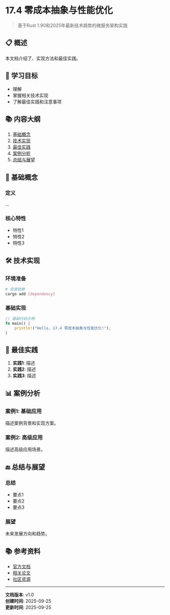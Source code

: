 ﻿# 17.4 零成本抽象与性能优化

> 基于Rust 1.90和2025年最新技术趋势的微服务架构实践

## 📋 概述

本文档介绍了、实现方法和最佳实践。

## 🎯 学习目标

- 理解
- 掌握相关技术实现
- 了解最佳实践和注意事项

## 📚 内容大纲

1. [基础概念](#基础概念)
2. [技术实现](#技术实现)
3. [最佳实践](#最佳实践)
4. [案例分析](#案例分析)
5. [总结与展望](#总结与展望)

## 🔧 基础概念

### 定义

...

### 核心特性

- 特性1
- 特性2
- 特性3

## 🛠️ 技术实现

### 环境准备

```bash
# 安装依赖
cargo add [dependency]
```

### 基础实现

```rust
// 基础代码示例
fn main() {
    println!("Hello, 17.4 零成本抽象与性能优化!");
}
```

## 📖 最佳实践

1. **实践1**: 描述
2. **实践2**: 描述
3. **实践3**: 描述

## 📊 案例分析

### 案例1: 基础应用

描述案例背景和实现方案。

### 案例2: 高级应用

描述高级应用场景。

## 🔚 总结与展望

### 总结

- 要点1
- 要点2
- 要点3

### 展望

未来发展方向和趋势。

## 📚 参考资料

- [官方文档](https://example.com)
- [相关论文](https://example.com)
- [社区资源](https://example.com)

---

**文档版本**: v1.0  
**创建时间**: 2025-09-25  
**更新时间**: 2025-09-25
